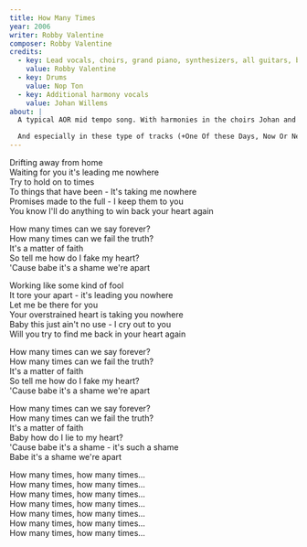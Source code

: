```yaml
---
title: How Many Times
year: 2006
writer: Robby Valentine
composer: Robby Valentine
credits:
  - key: Lead vocals, choirs, grand piano, synthesizers, all guitars, bass-guitar, drum programming
    value: Robby Valentine
  - key: Drums
    value: Nop Ton
  - key: Additional harmony vocals
    value: Johan Willems
about: |
  A typical AOR mid tempo song. With harmonies in the choirs Johan and I used to do on the first album. Ever since we started to sing harmonies together when we were kids, our voices combined make a special sound. They blend very well and over the years it’s still there.

  And especially in these type of tracks (+One Of these Days, Now Or Never) I need him badly. With Noppy Ton from my old late 80’s band 1st Avenue on drums. Played live without a click track in the Fendalsound studio, recorded by Hans van Vondelen who mixed the ‘Believing Is Seeing ‘album.
---
```


<p>Drifting away from home<br />
Waiting for you it's leading me nowhere<br />
Try to hold on to times<br />
To things that have been - It's taking me nowhere<br />
Promises made to the full - I keep them to you<br />
You know I'll do anything to win back your heart again</p>

<p>How many times can we say forever?<br />
How many times can we fail the truth?<br />
It's a matter of faith<br />
So tell me how do I fake my heart?<br />
'Cause babe it's a shame we're apart</p>

<p>Working like some kind of fool<br />
It tore your apart - it's leading you nowhere<br />
Let me be there for you<br />
Your overstrained heart is taking you nowhere<br />
Baby this just ain't no use - I cry out to you<br />
Will you try to find me back in your heart again</p>

<p>How many times can we say forever?<br />
How many times can we fail the truth?<br />
It's a matter of faith<br />
So tell me how do I fake my heart?<br />
'Cause babe it's a shame we're apart</p>

<p>How many times can we say forever?<br />
How many times can we fail the truth?<br />
It's a matter of faith<br />
Baby how do I lie to my heart?<br />
'Cause babe it's a shame - it's such a shame<br />
Babe it's a shame we're apart</p>

<p>How many times, how many times...<br />
How many times, how many times...<br />
How many times, how many times...<br />
How many times, how many times...<br />
How many times, how many times...<br />
How many times, how many times...<br />
How many times, how many times...</p>